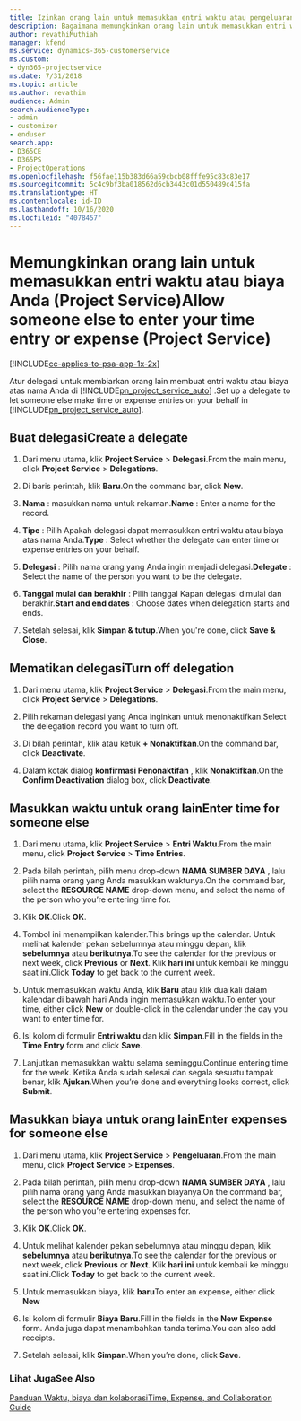 ```yaml
---
title: Izinkan orang lain untuk memasukkan entri waktu atau pengeluaran
description: Bagaimana memungkinkan orang lain untuk memasukkan entri waktu atau biaya Anda dalam Project Service
author: revathiMuthiah
manager: kfend
ms.service: dynamics-365-customerservice
ms.custom:
- dyn365-projectservice
ms.date: 7/31/2018
ms.topic: article
ms.author: revathim
audience: Admin
search.audienceType:
- admin
- customizer
- enduser
search.app:
- D365CE
- D365PS
- ProjectOperations
ms.openlocfilehash: f56fae115b383d66a59cbcb08fffe95c83c83e17
ms.sourcegitcommit: 5c4c9bf3ba018562d6cb3443c01d550489c415fa
ms.translationtype: HT
ms.contentlocale: id-ID
ms.lasthandoff: 10/16/2020
ms.locfileid: "4078457"
---
```

# <a name="allow-someone-else-to-enter-your-time-entry-or-expense-project-service"></a><span data-ttu-id="b7cfc-103">Memungkinkan orang lain untuk memasukkan entri waktu atau biaya Anda (Project Service)</span><span class="sxs-lookup"><span data-stu-id="b7cfc-103">Allow someone else to enter your time entry or expense (Project Service)</span></span>

[!INCLUDE[cc-applies-to-psa-app-1x-2x](../includes/cc-applies-to-psa-app-1x-2x.md)]

<span data-ttu-id="b7cfc-104">Atur delegasi untuk membiarkan orang lain membuat entri waktu atau biaya atas nama Anda di [!INCLUDE[pn_project_service_auto](../includes/pn-project-service-auto.md)] .</span><span class="sxs-lookup"><span data-stu-id="b7cfc-104">Set up a delegate to let someone else make time or expense entries on your behalf in [!INCLUDE[pn_project_service_auto](../includes/pn-project-service-auto.md)].</span></span>  
  
## <a name="create-a-delegate"></a><span data-ttu-id="b7cfc-105">Buat delegasi</span><span class="sxs-lookup"><span data-stu-id="b7cfc-105">Create a delegate</span></span>  
  
1.  <span data-ttu-id="b7cfc-106">Dari menu utama, klik **Project Service** > **Delegasi**.</span><span class="sxs-lookup"><span data-stu-id="b7cfc-106">From the main menu, click **Project Service** > **Delegations**.</span></span>  
  
2.  <span data-ttu-id="b7cfc-107">Di baris perintah, klik **Baru**.</span><span class="sxs-lookup"><span data-stu-id="b7cfc-107">On the command bar, click **New**.</span></span>  
  
3. <span data-ttu-id="b7cfc-108">**Nama** : masukkan nama untuk rekaman.</span><span class="sxs-lookup"><span data-stu-id="b7cfc-108">**Name** : Enter a name for the record.</span></span>  
  
4. <span data-ttu-id="b7cfc-109">**Tipe** : Pilih Apakah delegasi dapat memasukkan entri waktu atau biaya atas nama Anda.</span><span class="sxs-lookup"><span data-stu-id="b7cfc-109">**Type** : Select whether the delegate can enter time or expense entries on your behalf.</span></span>  
  
5. <span data-ttu-id="b7cfc-110">**Delegasi** : Pilih nama orang yang Anda ingin menjadi delegasi.</span><span class="sxs-lookup"><span data-stu-id="b7cfc-110">**Delegate** : Select the name of the person you want to be the delegate.</span></span>  
  
6. <span data-ttu-id="b7cfc-111">**Tanggal mulai dan berakhir** : Pilih tanggal Kapan delegasi dimulai dan berakhir.</span><span class="sxs-lookup"><span data-stu-id="b7cfc-111">**Start and end dates** : Choose dates when delegation starts and ends.</span></span>  
  
7.  <span data-ttu-id="b7cfc-112">Setelah selesai, klik **Simpan & tutup**.</span><span class="sxs-lookup"><span data-stu-id="b7cfc-112">When you're done, click **Save & Close**.</span></span>  
  
## <a name="turn-off-delegation"></a><span data-ttu-id="b7cfc-113">Mematikan delegasi</span><span class="sxs-lookup"><span data-stu-id="b7cfc-113">Turn off delegation</span></span>  
  
1.  <span data-ttu-id="b7cfc-114">Dari menu utama, klik **Project Service** > **Delegasi**.</span><span class="sxs-lookup"><span data-stu-id="b7cfc-114">From the main menu, click **Project Service** > **Delegations**.</span></span>  
  
2.  <span data-ttu-id="b7cfc-115">Pilih rekaman delegasi yang Anda inginkan untuk menonaktifkan.</span><span class="sxs-lookup"><span data-stu-id="b7cfc-115">Select the delegation record you want to turn off.</span></span>  
  
3.  <span data-ttu-id="b7cfc-116">Di bilah perintah, klik atau ketuk **+ Nonaktifkan**.</span><span class="sxs-lookup"><span data-stu-id="b7cfc-116">On the command bar, click **Deactivate**.</span></span>  
  
4.  <span data-ttu-id="b7cfc-117">Dalam kotak dialog **konfirmasi Penonaktifan** , klik **Nonaktifkan**.</span><span class="sxs-lookup"><span data-stu-id="b7cfc-117">On the **Confirm Deactivation** dialog box, click **Deactivate**.</span></span>  
  
## <a name="enter-time-for-someone-else"></a><span data-ttu-id="b7cfc-118">Masukkan waktu untuk orang lain</span><span class="sxs-lookup"><span data-stu-id="b7cfc-118">Enter time for someone else</span></span>  
  
1.  <span data-ttu-id="b7cfc-119">Dari menu utama, klik **Project Service** > **Entri Waktu**.</span><span class="sxs-lookup"><span data-stu-id="b7cfc-119">From the main menu, click **Project Service** > **Time Entries**.</span></span>  
  
2.  <span data-ttu-id="b7cfc-120">Pada bilah perintah, pilih menu drop-down **NAMA SUMBER DAYA** , lalu pilih nama orang yang Anda masukkan waktunya.</span><span class="sxs-lookup"><span data-stu-id="b7cfc-120">On the command bar, select the **RESOURCE NAME** drop-down menu, and select the name of the person who you’re entering time for.</span></span>  
  
3.  <span data-ttu-id="b7cfc-121">Klik **OK**.</span><span class="sxs-lookup"><span data-stu-id="b7cfc-121">Click **OK**.</span></span>  
  
4.  <span data-ttu-id="b7cfc-122">Tombol ini menampilkan kalender.</span><span class="sxs-lookup"><span data-stu-id="b7cfc-122">This brings up the calendar.</span></span> <span data-ttu-id="b7cfc-123">Untuk melihat kalender pekan sebelumnya atau minggu depan, klik **sebelumnya** atau **berikutnya**.</span><span class="sxs-lookup"><span data-stu-id="b7cfc-123">To see the calendar for the previous or next week, click **Previous** or **Next**.</span></span> <span data-ttu-id="b7cfc-124">Klik **hari ini** untuk kembali ke minggu saat ini.</span><span class="sxs-lookup"><span data-stu-id="b7cfc-124">Click **Today** to get back to the current week.</span></span>  
  
5.  <span data-ttu-id="b7cfc-125">Untuk memasukkan waktu Anda, klik **Baru** atau klik dua kali dalam kalendar di bawah hari Anda ingin memasukkan waktu.</span><span class="sxs-lookup"><span data-stu-id="b7cfc-125">To enter your time, either click **New** or double-click in the calendar under the day you want to enter time for.</span></span>  
  
6.  <span data-ttu-id="b7cfc-126">Isi kolom di formulir **Entri waktu** dan klik **Simpan**.</span><span class="sxs-lookup"><span data-stu-id="b7cfc-126">Fill in the fields in the **Time Entry** form and click **Save**.</span></span>  
  
7.  <span data-ttu-id="b7cfc-127">Lanjutkan memasukkan waktu selama seminggu.</span><span class="sxs-lookup"><span data-stu-id="b7cfc-127">Continue entering time for the week.</span></span> <span data-ttu-id="b7cfc-128">Ketika Anda sudah selesai dan segala sesuatu tampak benar, klik **Ajukan**.</span><span class="sxs-lookup"><span data-stu-id="b7cfc-128">When you’re done and everything looks correct, click **Submit**.</span></span>  
  
## <a name="enter-expenses-for-someone-else"></a><span data-ttu-id="b7cfc-129">Masukkan biaya untuk orang lain</span><span class="sxs-lookup"><span data-stu-id="b7cfc-129">Enter expenses for someone else</span></span>  
  
1.  <span data-ttu-id="b7cfc-130">Dari menu utama, klik **Project Service** > **Pengeluaran**.</span><span class="sxs-lookup"><span data-stu-id="b7cfc-130">From the main menu, click **Project Service** > **Expenses**.</span></span>  
  
2.  <span data-ttu-id="b7cfc-131">Pada bilah perintah, pilih menu drop-down **NAMA SUMBER DAYA** , lalu pilih nama orang yang Anda masukkan biayanya.</span><span class="sxs-lookup"><span data-stu-id="b7cfc-131">On the command bar, select the **RESOURCE NAME** drop-down menu, and select the name of the person who you’re entering expenses for.</span></span>  
  
3.  <span data-ttu-id="b7cfc-132">Klik **OK**.</span><span class="sxs-lookup"><span data-stu-id="b7cfc-132">Click **OK**.</span></span>  
  
4.  <span data-ttu-id="b7cfc-133">Untuk melihat kalender pekan sebelumnya atau minggu depan, klik **sebelumnya** atau **berikutnya**.</span><span class="sxs-lookup"><span data-stu-id="b7cfc-133">To see the calendar for the previous or next week, click **Previous** or **Next**.</span></span> <span data-ttu-id="b7cfc-134">Klik **hari ini** untuk kembali ke minggu saat ini.</span><span class="sxs-lookup"><span data-stu-id="b7cfc-134">Click **Today** to get back to the current week.</span></span>  
  
5.  <span data-ttu-id="b7cfc-135">Untuk memasukkan biaya, klik **baru**</span><span class="sxs-lookup"><span data-stu-id="b7cfc-135">To enter an expense, either click **New**</span></span>  
  
6.  <span data-ttu-id="b7cfc-136">Isi kolom di formulir **Biaya Baru**.</span><span class="sxs-lookup"><span data-stu-id="b7cfc-136">Fill in the fields in the **New Expense** form.</span></span> <span data-ttu-id="b7cfc-137">Anda juga dapat menambahkan tanda terima.</span><span class="sxs-lookup"><span data-stu-id="b7cfc-137">You can also add receipts.</span></span>  
  
7.  <span data-ttu-id="b7cfc-138">Setelah selesai, klik **Simpan**.</span><span class="sxs-lookup"><span data-stu-id="b7cfc-138">When you’re done, click **Save**.</span></span>  
  
### <a name="see-also"></a><span data-ttu-id="b7cfc-139">Lihat Juga</span><span class="sxs-lookup"><span data-stu-id="b7cfc-139">See Also</span></span>  
 [<span data-ttu-id="b7cfc-140">Panduan Waktu, biaya dan kolaborasi</span><span class="sxs-lookup"><span data-stu-id="b7cfc-140">Time, Expense, and Collaboration Guide</span></span>](../psa/time-expense-collaboration-guide.md)
